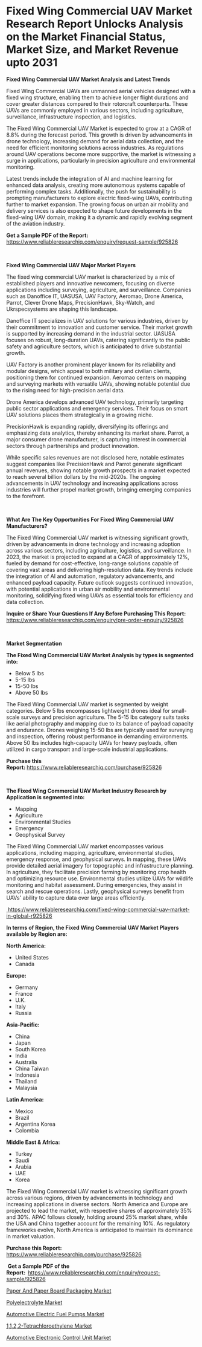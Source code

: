 <p><h1>Fixed Wing Commercial UAV Market Research Report Unlocks Analysis on the Market Financial Status, Market Size, and Market Revenue upto 2031</h1></p><p><strong>Fixed Wing Commercial UAV Market Analysis and Latest Trends</strong></p>
<p><p>Fixed Wing Commercial UAVs are unmanned aerial vehicles designed with a fixed wing structure, enabling them to achieve longer flight durations and cover greater distances compared to their rotorcraft counterparts. These UAVs are commonly employed in various sectors, including agriculture, surveillance, infrastructure inspection, and logistics.</p><p>The Fixed Wing Commercial UAV Market is expected to grow at a CAGR of 8.8% during the forecast period. This growth is driven by advancements in drone technology, increasing demand for aerial data collection, and the need for efficient monitoring solutions across industries. As regulations around UAV operations become more supportive, the market is witnessing a surge in applications, particularly in precision agriculture and environmental monitoring.</p><p>Latest trends include the integration of AI and machine learning for enhanced data analysis, creating more autonomous systems capable of performing complex tasks. Additionally, the push for sustainability is prompting manufacturers to explore electric fixed-wing UAVs, contributing further to market expansion. The growing focus on urban air mobility and delivery services is also expected to shape future developments in the fixed-wing UAV domain, making it a dynamic and rapidly evolving segment of the aviation industry.</p></p>
<p><strong>Get a Sample PDF of the Report:&nbsp;</strong> <a href="https://www.reliableresearchiq.com/enquiry/request-sample/925826?utm_campaign=104&utm_medium=2&utm_source=Github&utm_content=ia&utm_term=12122024&utm_id=fixed-wing-commercial-uav">https://www.reliableresearchiq.com/enquiry/request-sample/925826</a></p>
<p>&nbsp;</p>
<p><strong>Fixed Wing Commercial UAV Major Market Players</strong></p>
<p><p>The fixed wing commercial UAV market is characterized by a mix of established players and innovative newcomers, focusing on diverse applications including surveying, agriculture, and surveillance. Companies such as Danoffice IT, UASUSA, UAV Factory, Aeromao, Drone America, Parrot, Clever Drone Maps, PrecisionHawk, Sky-Watch, and Ukrspecsystems are shaping this landscape.</p><p>Danoffice IT specializes in UAV solutions for various industries, driven by their commitment to innovation and customer service. Their market growth is supported by increasing demand in the industrial sector. UASUSA focuses on robust, long-duration UAVs, catering significantly to the public safety and agriculture sectors, which is anticipated to drive substantial growth.</p><p>UAV Factory is another prominent player known for its reliability and modular designs, which appeal to both military and civilian clients, positioning them for continued expansion. Aeromao centers on mapping and surveying markets with versatile UAVs, showing notable potential due to the rising need for high-precision aerial data.</p><p>Drone America develops advanced UAV technology, primarily targeting public sector applications and emergency services. Their focus on smart UAV solutions places them strategically in a growing niche.</p><p>PrecisionHawk is expanding rapidly, diversifying its offerings and emphasizing data analytics, thereby enhancing its market share. Parrot, a major consumer drone manufacturer, is capturing interest in commercial sectors through partnerships and product innovation.</p><p>While specific sales revenues are not disclosed here, notable estimates suggest companies like PrecisionHawk and Parrot generate significant annual revenues, showing notable growth prospects in a market expected to reach several billion dollars by the mid-2020s. The ongoing advancements in UAV technology and increasing applications across industries will further propel market growth, bringing emerging companies to the forefront.</p></p>
<p>&nbsp;</p>
<p><strong>What Are The Key Opportunities For Fixed Wing Commercial UAV Manufacturers?</strong></p>
<p><p>The Fixed Wing Commercial UAV market is witnessing significant growth, driven by advancements in drone technology and increasing adoption across various sectors, including agriculture, logistics, and surveillance. In 2023, the market is projected to expand at a CAGR of approximately 12%, fueled by demand for cost-effective, long-range solutions capable of covering vast areas and delivering high-resolution data. Key trends include the integration of AI and automation, regulatory advancements, and enhanced payload capacity. Future outlook suggests continued innovation, with potential applications in urban air mobility and environmental monitoring, solidifying fixed wing UAVs as essential tools for efficiency and data collection.</p></p>
<p><strong>Inquire or Share Your Questions If Any Before Purchasing This Report:</strong> <a href="https://www.reliableresearchiq.com/enquiry/pre-order-enquiry/925826?utm_campaign=104&utm_medium=2&utm_source=Github&utm_content=ia&utm_term=12122024&utm_id=fixed-wing-commercial-uav">https://www.reliableresearchiq.com/enquiry/pre-order-enquiry/925826</a></p>
<p>&nbsp;</p>
<p><strong>Market Segmentation</strong></p>
<p><strong>The Fixed Wing Commercial UAV Market Analysis by types is segmented into:</strong></p>
<p><ul><li>Below 5 lbs</li><li>5-15 lbs</li><li>15-50 lbs</li><li>Above 50 lbs</li></ul></p>
<p><p>The Fixed Wing Commercial UAV market is segmented by weight categories. Below 5 lbs encompasses lightweight drones ideal for small-scale surveys and precision agriculture. The 5-15 lbs category suits tasks like aerial photography and mapping due to its balance of payload capacity and endurance. Drones weighing 15-50 lbs are typically used for surveying and inspection, offering robust performance in demanding environments. Above 50 lbs includes high-capacity UAVs for heavy payloads, often utilized in cargo transport and large-scale industrial applications.</p></p>
<p><strong>Purchase this Report:&nbsp;</strong><a href="https://www.reliableresearchiq.com/purchase/925826?utm_campaign=104&utm_medium=2&utm_source=Github&utm_content=ia&utm_term=12122024&utm_id=fixed-wing-commercial-uav">https://www.reliableresearchiq.com/purchase/925826</a></p>
<p>&nbsp;</p>
<p><strong>The Fixed Wing Commercial UAV Market Industry Research by Application is segmented into:</strong></p>
<p><ul><li>Mapping</li><li>Agriculture</li><li>Environmental Studies</li><li>Emergency</li><li>Geophysical Survey</li></ul></p>
<p><p>The Fixed Wing Commercial UAV market encompasses various applications, including mapping, agriculture, environmental studies, emergency response, and geophysical surveys. In mapping, these UAVs provide detailed aerial imagery for topographic and infrastructure planning. In agriculture, they facilitate precision farming by monitoring crop health and optimizing resource use. Environmental studies utilize UAVs for wildlife monitoring and habitat assessment. During emergencies, they assist in search and rescue operations. Lastly, geophysical surveys benefit from UAVs' ability to capture data over large areas efficiently.</p></p>
<p><a href="https://www.reliableresearchiq.com/fixed-wing-commercial-uav-market-in-global-r925826?utm_campaign=104&utm_medium=2&utm_source=Github&utm_content=ia&utm_term=12122024&utm_id=fixed-wing-commercial-uav">&nbsp;https://www.reliableresearchiq.com/fixed-wing-commercial-uav-market-in-global-r925826</a></p>
<p><strong>In terms of Region, the Fixed Wing Commercial UAV Market Players available by Region are:</strong></p>
<p>
    <p> <strong> North America: </strong>
        <ul>
            <li>United States</li>
            <li>Canada</li>
        </ul>
        </p> 
    <p> <strong> Europe: </strong>
        <ul>
            <li>Germany</li>
            <li>France</li>
            <li>U.K.</li>
            <li>Italy</li>
            <li>Russia</li>
        </ul>
        </p> 
    <p> <strong> Asia-Pacific: </strong>
        <ul>
            <li>China</li>
            <li>Japan</li>
            <li>South Korea</li>
            <li>India</li>
            <li>Australia</li>
            <li>China Taiwan</li>
            <li>Indonesia</li>
            <li>Thailand</li>
            <li>Malaysia</li>
        </ul>
        </p> 
    <p> <strong> Latin America: </strong>
        <ul>
            <li>Mexico</li>
            <li>Brazil</li>
            <li>Argentina Korea</li>
            <li>Colombia</li>
        </ul>
        </p> 
    <p> <strong> Middle East & Africa: </strong>
        <ul>
            <li>Turkey</li>
            <li>Saudi</li>
            <li>Arabia</li>
            <li>UAE</li>
            <li>Korea</li>
        </ul>
    </p>
    </p>
<p><p>The Fixed Wing Commercial UAV market is witnessing significant growth across various regions, driven by advancements in technology and increasing applications in diverse sectors. North America and Europe are projected to lead the market, with respective shares of approximately 35% and 30%. APAC follows closely, holding around 25% market share, while the USA and China together account for the remaining 10%. As regulatory frameworks evolve, North America is anticipated to maintain its dominance in market valuation.</p></p>
<p><strong>Purchase this Report: </strong><a href="https://www.reliableresearchiq.com/purchase/925826?utm_campaign=104&utm_medium=2&utm_source=Github&utm_content=ia&utm_term=12122024&utm_id=fixed-wing-commercial-uav">https://www.reliableresearchiq.com/purchase/925826</a></p>
<p>&nbsp;<strong>Get a Sample PDF of the Report:&nbsp;&nbsp;</strong><a href="https://www.reliableresearchiq.com/enquiry/request-sample/925826?utm_campaign=104&utm_medium=2&utm_source=Github&utm_content=ia&utm_term=12122024&utm_id=fixed-wing-commercial-uav">https://www.reliableresearchiq.com/enquiry/request-sample/925826</a></p>
<p><strong></strong></p>
<p><p><a href="https://www.linkedin.com/pulse/p-factrackr-ho6he?utm_campaign=104&utm_medium=2&utm_source=Github&utm_content=ia&utm_term=12122024&utm_id=fixed-wing-commercial-uav">Paper And Paper Board Packaging Market</a></p><p><a href="https://www.linkedin.com/pulse/p-factrackr-ho6he?utm_campaign=104&utm_medium=2&utm_source=Github&utm_content=ia&utm_term=12122024&utm_id=fixed-wing-commercial-uav">Polyelectrolyte Market</a></p><p><a href="https://www.linkedin.com/pulse/automotive-electric-fuel-pumps-market-size-expected-grow-114-zrqoc?utm_campaign=104&utm_medium=2&utm_source=Github&utm_content=ia&utm_term=12122024&utm_id=fixed-wing-commercial-uav">Automotive Electric Fuel Pumps Market</a></p><p><a href="https://github.com/ilonaenterline65/Market-Research-Report-List-1/blob/main/1122-tetrachloroethylene-market.md?utm_campaign=104&utm_medium=2&utm_source=Github&utm_content=ia&utm_term=12122024&utm_id=fixed-wing-commercial-uav">1,1,2,2-Tetrachloroethylene Market</a></p><p><a href="https://www.linkedin.com/pulse/automotive-electronic-control-unit-market-size-insights-types-cqrjc?utm_campaign=104&utm_medium=2&utm_source=Github&utm_content=ia&utm_term=12122024&utm_id=fixed-wing-commercial-uav">Automotive Electronic Control Unit Market</a></p></p>